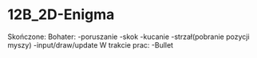 # 12B_2D-Enigma

Skończone:
  Bohater:
  -poruszanie
  -skok
  -kucanie
  -strzał(pobranie pozycji myszy)
  -input/draw/update
W trakcie prac:
-Bullet
